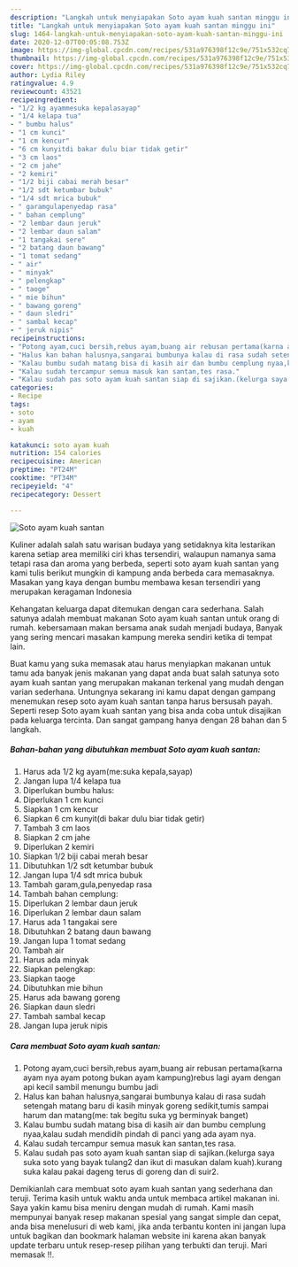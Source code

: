 ```yaml
---
description: "Langkah untuk menyiapakan Soto ayam kuah santan minggu ini"
title: "Langkah untuk menyiapakan Soto ayam kuah santan minggu ini"
slug: 1464-langkah-untuk-menyiapakan-soto-ayam-kuah-santan-minggu-ini
date: 2020-12-07T00:05:08.753Z
image: https://img-global.cpcdn.com/recipes/531a976398f12c9e/751x532cq70/soto-ayam-kuah-santan-foto-resep-utama.jpg
thumbnail: https://img-global.cpcdn.com/recipes/531a976398f12c9e/751x532cq70/soto-ayam-kuah-santan-foto-resep-utama.jpg
cover: https://img-global.cpcdn.com/recipes/531a976398f12c9e/751x532cq70/soto-ayam-kuah-santan-foto-resep-utama.jpg
author: Lydia Riley
ratingvalue: 4.9
reviewcount: 43521
recipeingredient:
- "1/2 kg ayammesuka kepalasayap"
- "1/4 kelapa tua"
- " bumbu halus"
- "1 cm kunci"
- "1 cm kencur"
- "6 cm kunyitdi bakar dulu biar tidak getir"
- "3 cm laos"
- "2 cm jahe"
- "2 kemiri"
- "1/2 biji cabai merah besar"
- "1/2 sdt ketumbar bubuk"
- "1/4 sdt mrica bubuk"
- " garamgulapenyedap rasa"
- " bahan cemplung"
- "2 lembar daun jeruk"
- "2 lembar daun salam"
- "1 tangakai sere"
- "2 batang daun bawang"
- "1 tomat sedang"
- " air"
- " minyak"
- " pelengkap"
- " taoge"
- " mie bihun"
- " bawang goreng"
- " daun sledri"
- " sambal kecap"
- " jeruk nipis"
recipeinstructions:
- "Potong ayam,cuci bersih,rebus ayam,buang air rebusan pertama(karna ayam nya ayam potong bukan ayam kampung)rebus lagi ayam dengan api kecil sambil menungu bumbu jadi"
- "Halus kan bahan halusnya,sangarai bumbunya kalau di rasa sudah setengah matang baru di kasih minyak goreng sedikit,tumis sampai harum dan matang(me: tak begitu suka yg berminyak banget)"
- "Kalau bumbu sudah matang bisa di kasih air dan bumbu cemplung nyaa,kalau sudah mendidih pindah di panci yang ada ayam nya."
- "Kalau sudah tercampur semua masuk kan santan,tes rasa."
- "Kalau sudah pas soto ayam kuah santan siap di sajikan.(kelurga saya suka soto yang bayak tulang2 dan ikut di masukan dalam kuah).kurang suka kalau pakai dageng terus di goreng dan di suir2."
categories:
- Recipe
tags:
- soto
- ayam
- kuah

katakunci: soto ayam kuah 
nutrition: 154 calories
recipecuisine: American
preptime: "PT24M"
cooktime: "PT34M"
recipeyield: "4"
recipecategory: Dessert

---
```



![Soto ayam kuah santan](https://img-global.cpcdn.com/recipes/531a976398f12c9e/751x532cq70/soto-ayam-kuah-santan-foto-resep-utama.jpg)

Kuliner adalah salah satu warisan budaya yang setidaknya kita lestarikan karena setiap area memiliki ciri khas tersendiri, walaupun namanya sama tetapi rasa dan aroma yang berbeda, seperti soto ayam kuah santan yang kami tulis berikut mungkin di kampung anda berbeda cara memasaknya. Masakan yang kaya dengan bumbu membawa kesan tersendiri yang merupakan keragaman Indonesia



Kehangatan keluarga dapat ditemukan dengan cara sederhana. Salah satunya adalah membuat makanan Soto ayam kuah santan untuk orang di rumah. kebersamaan makan bersama anak sudah menjadi budaya, Banyak yang sering mencari masakan kampung mereka sendiri ketika di tempat lain.

Buat kamu yang suka memasak atau harus menyiapkan makanan untuk tamu ada banyak jenis makanan yang dapat anda buat salah satunya soto ayam kuah santan yang merupakan makanan terkenal yang mudah dengan varian sederhana. Untungnya sekarang ini kamu dapat dengan gampang menemukan resep soto ayam kuah santan tanpa harus bersusah payah.
Seperti resep Soto ayam kuah santan yang bisa anda coba untuk disajikan pada keluarga tercinta. Dan sangat gampang hanya dengan 28 bahan dan 5 langkah.


<!--inarticleads1-->

##### Bahan-bahan yang dibutuhkan membuat Soto ayam kuah santan:

1. Harus ada 1/2 kg ayam(me:suka kepala,sayap)
1. Jangan lupa 1/4 kelapa tua
1. Diperlukan  bumbu halus:
1. Diperlukan 1 cm kunci
1. Siapkan 1 cm kencur
1. Siapkan 6 cm kunyit(di bakar dulu biar tidak getir)
1. Tambah 3 cm laos
1. Siapkan 2 cm jahe
1. Diperlukan 2 kemiri
1. Siapkan 1/2 biji cabai merah besar
1. Dibutuhkan 1/2 sdt ketumbar bubuk
1. Jangan lupa 1/4 sdt mrica bubuk
1. Tambah  garam,gula,penyedap rasa
1. Tambah  bahan cemplung:
1. Diperlukan 2 lembar daun jeruk
1. Diperlukan 2 lembar daun salam
1. Harus ada 1 tangakai sere
1. Dibutuhkan 2 batang daun bawang
1. Jangan lupa 1 tomat sedang
1. Tambah  air
1. Harus ada  minyak
1. Siapkan  pelengkap:
1. Siapkan  taoge
1. Dibutuhkan  mie bihun
1. Harus ada  bawang goreng
1. Siapkan  daun sledri
1. Tambah  sambal kecap
1. Jangan lupa  jeruk nipis




<!--inarticleads2-->

##### Cara membuat  Soto ayam kuah santan:

1. Potong ayam,cuci bersih,rebus ayam,buang air rebusan pertama(karna ayam nya ayam potong bukan ayam kampung)rebus lagi ayam dengan api kecil sambil menungu bumbu jadi
1. Halus kan bahan halusnya,sangarai bumbunya kalau di rasa sudah setengah matang baru di kasih minyak goreng sedikit,tumis sampai harum dan matang(me: tak begitu suka yg berminyak banget)
1. Kalau bumbu sudah matang bisa di kasih air dan bumbu cemplung nyaa,kalau sudah mendidih pindah di panci yang ada ayam nya.
1. Kalau sudah tercampur semua masuk kan santan,tes rasa.
1. Kalau sudah pas soto ayam kuah santan siap di sajikan.(kelurga saya suka soto yang bayak tulang2 dan ikut di masukan dalam kuah).kurang suka kalau pakai dageng terus di goreng dan di suir2.




Demikianlah cara membuat soto ayam kuah santan yang sederhana dan teruji. Terima kasih untuk waktu anda untuk membaca artikel makanan ini. Saya yakin kamu bisa meniru dengan mudah di rumah. Kami masih mempunyai banyak resep makanan spesial yang sangat simple dan cepat, anda bisa menelusuri di web kami, jika anda terbantu konten ini jangan lupa untuk bagikan dan bookmark halaman website ini karena akan banyak update terbaru untuk resep-resep pilihan yang terbukti dan teruji. Mari memasak !!. 
